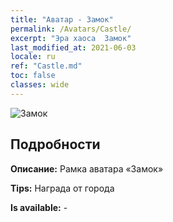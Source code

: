 ```yaml
---
title: "Аватар - Замок"
permalink: /Avatars/Castle/
excerpt: "Эра хаоса  Замок"
last_modified_at: 2021-06-03
locale: ru
ref: "Castle.md"
toc: false
classes: wide
---
```

 ![Замок](/images/a/avatarFrame_11.png)

## Подробности

 **Описание:** Рамка аватара «Замок» 

 **Tips:** Награда от города 

 **Is available:**  - 

